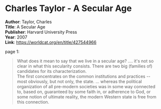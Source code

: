 # Charles Taylor - A Secular Age

**Author**: Taylor, Charles  
**Title**: A Secular Age  
**Publisher**: Harvard University Press  
**Year**: 2007  
**Link**: <https://worldcat.org/en/title/427544966>  

page 1:  
> What does it mean to say that we live in a secular age?
> .... it's not so clear in what this secularity consists. There are two big (families of) candidates for its characterization.  
> The first concentrates on the common institutions and practices -- most obviously, but not only, the state. ... whereas the political organization of all pre-modern societies was in some way connected to, based on, guaranteed by some faith in, or adherence to God, or some notion of ultimate reality, the modern Western state is free from this connection.  
